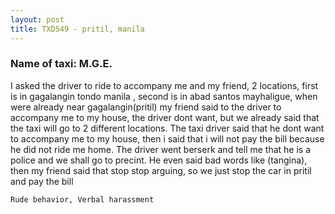 ```yaml
---
layout: post
title: TXD549 - pritil, manila
---
```


### Name of taxi: M.G.E.

I asked the driver to ride to accompany me and my friend, 2 locations, first is in gagalangin tondo manila , second is in abad santos mayhaligue, when were already near gagalangin(pritil) my friend said to the driver to accompany me to my house, the driver dont want, but we already said that the taxi will go to 2 different locations. The taxi driver said that he dont want to accompany me to my house, then i said that i will not pay the bill because he did not ride me home. The driver went berserk and tell me that he is a police and we shall go to precint. He even said bad words like (tangina), then my friend said that stop stop arguing, so we just stop the car in pritil and pay the bill

```Rude behavior, Verbal harassment```
